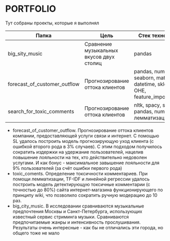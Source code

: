 #  PORTFOLIO

Тут собраны проекты, которые я выполнял

Папка | Цель | Стек технологий
--- | --- | --- 
big_sity_music | Сравнение музыкальных вкусов двух столиц | pandas
forecast_of_customer_outflow | Прогнозирование оттока клиентов | pandas, numpy, seaborn, matplotlib, datetime, sklearn, OHE, feature_importances_
search_for_toxic_comments | Прогнозирование оттока клиентов | nltk, spacy, sklearn, pandas, numpy, re, лемматизация, tf_idf



* forecast_of_customer_outflow. Прогнозирование оттока клиентов компании, предоставляющей услуги связи и интернет. С помощью SL удалось построить модель прогнозирующую уход клиента (с ошибкой второго рода в 3% случаев). С этим подходом получилось сократить издержки на удержание пользователей, нацелив повышение лояльности на тех, кто действительно недоволен услугами. И как бонус - максимальное завышение лояльности для 9% пользователей (за счёт ошибки первого рода)
* toxic_coments. Определение токсичности комментариев. При помощи лемматизации, TF-IDF и линейной регрессии удалось построить модель детектирующую токсичные комментарии (с точностью до 80%) сайта интернет-магазина функционирующего по принципу wiki, что позволило сократить ручную модерацию до 10 раз.
* big_city_music. В исследовании сравниваются музыкальные предпочтения Москвы и Санкт-Петербурга, использующих известный сервис стриминга музыки. Сравниваются предпочитаемые жанры и интенсивность прослушивания. Результаты очень интересные - как бы не отличались эти города, но общего тоже не мало
